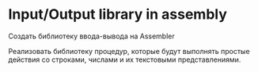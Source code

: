 # Input/Output library in assembly
Создать библиотеку ввода-вывода на Assembler


Реализовать библиотеку процедур, которые будут выполнять простые действия со строками, числами и их текстовыми представлениями.
